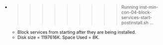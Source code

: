 * >>>>>>>>> Running inst-min-con-04-block-services-start-postinstall.sh ...
  * Block services from starting after they are being installed.
  * Disk size = 1197616K. Space Used = 8K.
